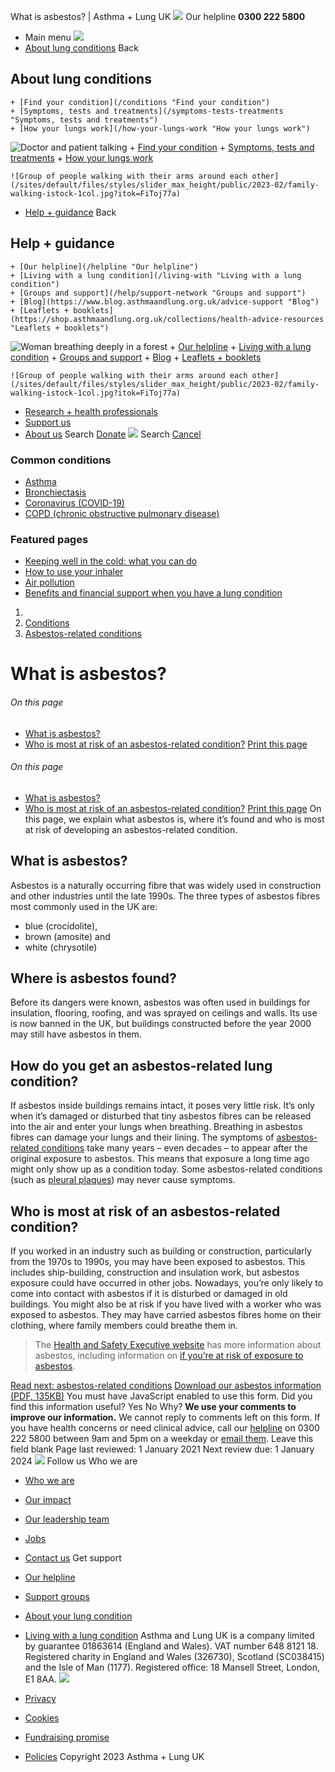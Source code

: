 
What is asbestos? | Asthma + Lung UK
 [![](/themes/custom/asthma-lung-uk/images/aluk-logo.png)](/ "Homepage")
 Our helpline **0300 222 5800**
* Main menu
![](/wingsuit/asthma-lung-uk/images/aluk-logo.png)
* [About lung conditions](#about "About lung conditions")
 Back
 
## About lung conditions
	+ [Find your condition](/conditions "Find your condition")
	+ [Symptoms, tests and treatments](/symptoms-tests-treatments "Symptoms, tests and treatments")
	+ [How your lungs work](/how-your-lungs-work "How your lungs work")
![Doctor and patient talking](/sites/default/files/styles/slider_max_height/public/2023-02/119589.jpg?itok=IfMKqhqJ)
	+ [Find your condition](/conditions)
	+ [Symptoms, tests and treatments](/symptoms-tests-treatments)
	+ [How your lungs work](/how-your-lungs-work)
	
	
	![Group of people walking with their arms around each other](/sites/default/files/styles/slider_max_height/public/2023-02/family-walking-istock-1col.jpg?itok=FiToj77a)
* [Help + guidance](#get-support "Help + guidance")
 Back
 
## Help + guidance
	+ [Our helpline](/helpline "Our helpline")
	+ [Living with a lung condition](/living-with "Living with a lung condition")
	+ [Groups and support](/help/support-network "Groups and support")
	+ [Blog](https://www.blog.asthmaandlung.org.uk/advice-support "Blog")
	+ [Leaflets + booklets](https://shop.asthmaandlung.org.uk/collections/health-advice-resources "Leaflets + booklets")
![Woman breathing deeply in a forest](/sites/default/files/styles/slider_max_height/public/2023-02/A%2BLUK%20Generic73.jpg?itok=IY-jWei3)
	+ [Our helpline](/helpline)
	+ [Living with a lung condition](/living-with)
	+ [Groups and support](/help/support-network)
	+ [Blog](https://www.blog.asthmaandlung.org.uk/advice-support)
	+ [Leaflets + booklets](https://shop.asthmaandlung.org.uk/collections/health-advice-resources "Leaflets and booklets about lung conditions")
	
	
	![Group of people walking with their arms around each other](/sites/default/files/styles/slider_max_height/public/2023-02/family-walking-istock-1col.jpg?itok=FiToj77a)
* [Research + health professionals](/research-health-professionals "Research + health professionals")
* [Support us](/support-us "Support us")
* [About us](/about-us "About us")
Search
[Donate](https://action.asthmaandlung.org.uk/page/99720/donate/1?ea_tracking_id=General_WebsiteALUK_Header_Regular "Donate") 
 [![](/themes/custom/asthma-lung-uk/images/aluk-logo.png)](/ "Homepage")
Search
[Cancel](#)
### Common conditions
* [Asthma](/conditions/asthma)
* [Bronchiectasis](/conditions/bronchiectasis)
* [Coronavirus (COVID-19)](/conditions/coronavirus)
* [COPD (chronic obstructive pulmonary disease)](/conditions/copd-chronic-obstructive-pulmonary-disease)
### Featured pages
* [Keeping well in the cold: what you can do](/living-with/cold-weather)
* [How to use your inhaler](/living-with/inhaler-videos)
* [Air pollution](/living-with/air-pollution)
* [Benefits and financial support when you have a lung condition](/living-with/benefits)
1. 
3. [Conditions](/conditions)
5. [Asbestos-related conditions](/conditions/asbestos-related-conditions)
# What is asbestos?
###### On this page
* [What is asbestos?](#types)
* [Who is most at risk of an asbestos-related condition?](#risk)
[Print this page](javascript:window.print();) 
###### On this page
* [What is asbestos?](#types)
* [Who is most at risk of an asbestos-related condition?](#risk)
[Print this page](javascript:window.print();) 
On this page, we explain what asbestos is, where it’s found and who is most at risk of developing an asbestos-related condition.
## What is asbestos?
Asbestos is a naturally occurring fibre that was widely used in construction and other industries until the late 1990s. The three types of asbestos fibres most commonly used in the UK are:
* blue (crocidolite),
* brown (amosite) and
* white (chrysotile)
## Where is asbestos found?
Before its dangers were known, asbestos was often used in buildings for insulation, flooring, roofing, and was sprayed on ceilings and walls. Its use is now banned in the UK, but buildings constructed before the year 2000 may still have asbestos in them.
## How do you get an asbestos-related lung condition?
If asbestos inside buildings remains intact, it poses very little risk. It’s only when it’s damaged or disturbed that tiny asbestos fibres can be released into the air and enter your lungs when breathing. Breathing in asbestos fibres can damage your lungs and their lining.
The symptoms of [asbestos-related conditions](https://www.blf.org.uk/support-for-you/asbestos-related-conditions/asbestos-related-conditions) take many years – even decades – to appear after the original exposure to asbestos. This means that exposure a long time ago might only show up as a condition today. Some asbestos-related conditions (such as [pleural plaques](https://www.blf.org.uk/support-for-you/asbestos-related-conditions/pleural-plaques)) may never cause symptoms. 
## Who is most at risk of an asbestos-related condition?
If you worked in an industry such as building or construction, particularly from the 1970s to 1990s, you may have been exposed to asbestos. This includes ship-building, construction and insulation work, but asbestos exposure could have occurred in other jobs.
Nowadays, you’re only likely to come into contact with asbestos if it is disturbed or damaged in old buildings.
You might also be at risk if you have lived with a worker who was exposed to asbestos. They may have carried asbestos fibres home on their clothing, where family members could breathe them in.
> The [Health and Safety Executive website](https://www.hse.gov.uk/asbestos/) has more information about asbestos, including information on [if you’re at risk of exposure to asbestos](https://www.hse.gov.uk/asbestos/risk.htm).
> 
> 
> 
[Read next: asbestos-related conditions](https://www.blf.org.uk/support-for-you/asbestos-related-conditions/asbestos-related-conditions)
[Download our asbestos information (PDF, 135KB)](https://www.blf.org.uk/sites/default/files/Abestos_and_your_lungs_V4_downloadable_PDF.pdf)
You must have JavaScript enabled to use this form.
Did you find this information useful?
Yes
No
Why?
**We use your comments to improve our information.** We cannot reply to comments left on this form. If you have health concerns or need clinical advice, call our [helpline](/helpline) on 0300 222 5800 between 9am and 5pm on a weekday or [email them](/helpline).
Leave this field blank
Page last reviewed: 
1 January 2021
Next review due: 
1 January 2024
 [![](/sites/default/files/2023-01/footer-logo%20%281%29.png)](/ "Homepage")
Follow us
 Who we are
 
* [Who we are](/about-us/who-we-are)
* [Our impact](/about-us/our-impact)
* [Our leadership team](/about-us/our-leadership-team)
* [Jobs](/work-us)
* [Contact us](/about-us/contact-us)
 Get support
 
* [Our helpline](/helpline)
* [Support groups](/help/support-network)
* [About your lung condition](/conditions)
* [Living with a lung condition](/living-with)
Asthma and Lung UK is a company limited by guarantee 01863614 (England and Wales). VAT number 648 8121 18.
Registered charity in England and Wales (326730), Scotland (SC038415) and the Isle of Man (1177). Registered office: 18 Mansell Street, London, E1 8AA.
[![](/sites/default/files/2023-01/reg-logo%20%281%29.png)](https://www.fundraisingregulator.org.uk)
![]()
![]()
* [Privacy](/privacy-policy)
* [Cookies](/cookies-how-we-use-them)
* [Fundraising promise](/fundraising-promise)
* [Policies](/about-us/policies)
 Copyright 2023 Asthma + Lung UK
 
